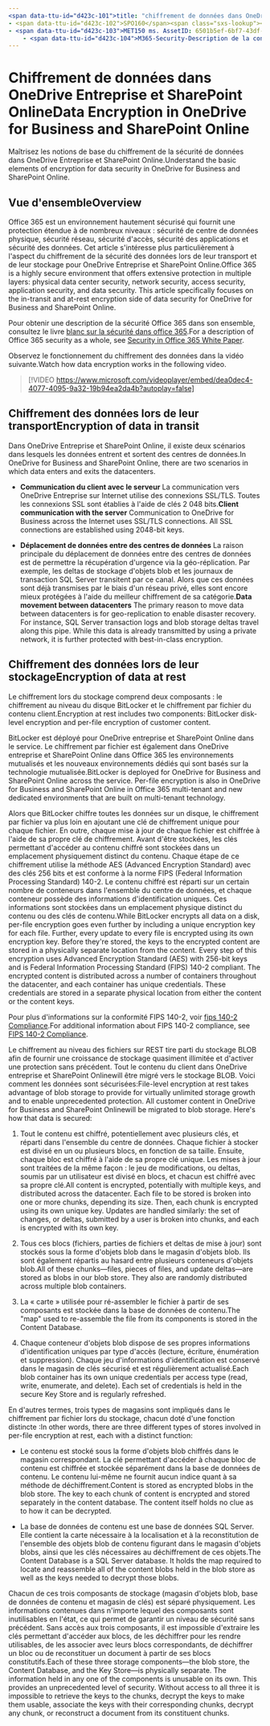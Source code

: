 ```yaml
---
<span data-ttu-id="d423c-101">title: "chiffrement de données dans OneDrive entreprise et SharePoint Online" ms. Author: krowley Author: kccross Manager: laurawi ms. Date: 7/2/2018 ms. audience: professionnel ms. topic: Overview ms. service: O365-seccomp localization_priority: normal Search. appverid:</span><span class="sxs-lookup"><span data-stu-id="d423c-101">title: "Data Encryption in OneDrive for Business and SharePoint Online" ms.author: krowley author: kccross manager: laurawi ms.date: 7/2/2018 ms.audience: ITPro ms.topic: overview ms.service: O365-seccomp localization_priority: Normal search.appverid:</span></span> 
- <span data-ttu-id="d423c-102">SPO160</span><span class="sxs-lookup"><span data-stu-id="d423c-102">SPO160</span></span>
- <span data-ttu-id="d423c-103">MET150 ms. AssetID: 6501b5ef-6bf7-43df-B60D-f65781847d6c ms. collection:</span><span class="sxs-lookup"><span data-stu-id="d423c-103">MET150 ms.assetid: 6501b5ef-6bf7-43df-b60d-f65781847d6c   ms.collection:</span></span>
    - <span data-ttu-id="d423c-104">M365-Security-Description de la conformité: «Découvrez les éléments de base du chiffrement pour la sécurité des données dans OneDrive entreprise et SharePoint Online.»</span><span class="sxs-lookup"><span data-stu-id="d423c-104">M365-security-compliance description: "Understand the basic elements of encryption for data security in OneDrive for Business and SharePoint Online."</span></span>
---
```


# <a name="data-encryption-in-onedrive-for-business-and-sharepoint-online"></a><span data-ttu-id="d423c-105">Chiffrement de données dans OneDrive Entreprise et SharePoint Online</span><span class="sxs-lookup"><span data-stu-id="d423c-105">Data Encryption in OneDrive for Business and SharePoint Online</span></span>

<span data-ttu-id="d423c-106">Maîtrisez les notions de base du chiffrement de la sécurité de données dans OneDrive Entreprise et SharePoint Online.</span><span class="sxs-lookup"><span data-stu-id="d423c-106">Understand the basic elements of encryption for data security in OneDrive for Business and SharePoint Online.</span></span>
  
## <a name="overview"></a><span data-ttu-id="d423c-107">Vue d'ensemble</span><span class="sxs-lookup"><span data-stu-id="d423c-107">Overview</span></span>

<span data-ttu-id="d423c-p101">Office 365 est un environnement hautement sécurisé qui fournit une protection étendue à de nombreux niveaux : sécurité de centre de données physique, sécurité réseau, sécurité d'accès, sécurité des applications et sécurité des données. Cet article s'intéresse plus particulièrement à l'aspect du chiffrement de la sécurité des données lors de leur transport et de leur stockage pour OneDrive Entreprise et SharePoint Online.</span><span class="sxs-lookup"><span data-stu-id="d423c-p101">Office 365 is a highly secure environment that offers extensive protection in multiple layers: physical data center security, network security, access security, application security, and data security. This article specifically focuses on the in-transit and at-rest encryption side of data security for OneDrive for Business and SharePoint Online.</span></span>
  
<span data-ttu-id="d423c-110">Pour obtenir une description de la sécurité Office 365 dans son ensemble, consultez le livre [blanc sur la sécurité dans office 365](https://go.microsoft.com/fwlink/p/?LinkId=270895).</span><span class="sxs-lookup"><span data-stu-id="d423c-110">For a description of Office 365 security as a whole, see [Security in Office 365 White Paper](https://go.microsoft.com/fwlink/p/?LinkId=270895).</span></span>
  
<span data-ttu-id="d423c-111">Observez le fonctionnement du chiffrement des données dans la vidéo suivante.</span><span class="sxs-lookup"><span data-stu-id="d423c-111">Watch how data encryption works in the following video.</span></span>
  
> [!VIDEO https://www.microsoft.com/videoplayer/embed/dea0dec4-4077-4095-9a32-19b94ea2da4b?autoplay=false]
  
## <a name="encryption-of-data-in-transit"></a><span data-ttu-id="d423c-112">Chiffrement des données lors de leur transport</span><span class="sxs-lookup"><span data-stu-id="d423c-112">Encryption of data in transit</span></span>

<span data-ttu-id="d423c-113">Dans OneDrive Entreprise et SharePoint Online, il existe deux scénarios dans lesquels les données entrent et sortent des centres de données.</span><span class="sxs-lookup"><span data-stu-id="d423c-113">In OneDrive for Business and SharePoint Online, there are two scenarios in which data enters and exits the datacenters.</span></span>
  
- <span data-ttu-id="d423c-p102">**Communication du client avec le serveur** La communication vers OneDrive Entreprise sur Internet utilise des connexions SSL/TLS. Toutes les connexions SSL sont établies à l'aide de clés 2 048 bits.</span><span class="sxs-lookup"><span data-stu-id="d423c-p102">**Client communication with the server** Communication to OneDrive for Business across the Internet uses SSL/TLS connections. All SSL connections are established using 2048-bit keys.</span></span> 
    
- <span data-ttu-id="d423c-p103">**Déplacement de données entre des centres de données** La raison principale du déplacement de données entre des centres de données est de permettre la récupération d'urgence via la géo-réplication. Par exemple, les deltas de stockage d'objets blob et les journaux de transaction SQL Server transitent par ce canal. Alors que ces données sont déjà transmises par le biais d'un réseau privé, elles sont encore mieux protégées à l'aide du meilleur chiffrement de sa catégorie.</span><span class="sxs-lookup"><span data-stu-id="d423c-p103">**Data movement between datacenters** The primary reason to move data between datacenters is for geo-replication to enable disaster recovery. For instance, SQL Server transaction logs and blob storage deltas travel along this pipe. While this data is already transmitted by using a private network, it is further protected with best-in-class encryption.</span></span> 
    
## <a name="encryption-of-data-at-rest"></a><span data-ttu-id="d423c-119">Chiffrement des données lors de leur stockage</span><span class="sxs-lookup"><span data-stu-id="d423c-119">Encryption of data at rest</span></span>

<span data-ttu-id="d423c-120">Le chiffrement lors du stockage comprend deux composants : le chiffrement au niveau du disque BitLocker et le chiffrement par fichier du contenu client.</span><span class="sxs-lookup"><span data-stu-id="d423c-120">Encryption at rest includes two components: BitLocker disk-level encryption and per-file encryption of customer content.</span></span>
  
<span data-ttu-id="d423c-p104">BitLocker est déployé pour OneDrive entreprise et SharePoint Online dans le service. Le chiffrement par fichier est également dans OneDrive entreprise et SharePoint Online dans Office 365 les environnements mutualisés et les nouveaux environnements dédiés qui sont basés sur la technologie mutualisée.</span><span class="sxs-lookup"><span data-stu-id="d423c-p104">BitLocker is deployed for OneDrive for Business and SharePoint Online across the service. Per-file encryption is also in OneDrive for Business and SharePoint Online in Office 365 multi-tenant and new dedicated environments that are built on multi-tenant technology.</span></span>
  
<span data-ttu-id="d423c-p105">Alors que BitLocker chiffre toutes les données sur un disque, le chiffrement par fichier va plus loin en ajoutant une clé de chiffrement unique pour chaque fichier. En outre, chaque mise à jour de chaque fichier est chiffrée à l'aide de sa propre clé de chiffrement. Avant d'être stockées, les clés permettant d'accéder au contenu chiffré sont stockées dans un emplacement physiquement distinct du contenu. Chaque étape de ce chiffrement utilise la méthode AES (Advanced Encryption Standard) avec des clés 256 bits et est conforme à la norme FIPS (Federal Information Processing Standard) 140-2. Le contenu chiffré est réparti sur un certain nombre de conteneurs dans l'ensemble du centre de données, et chaque conteneur possède des informations d'identification uniques. Ces informations sont stockées dans un emplacement physique distinct du contenu ou des clés de contenu.</span><span class="sxs-lookup"><span data-stu-id="d423c-p105">While BitLocker encrypts all data on a disk, per-file encryption goes even further by including a unique encryption key for each file. Further, every update to every file is encrypted using its own encryption key. Before they're stored, the keys to the encrypted content are stored in a physically separate location from the content. Every step of this encryption uses Advanced Encryption Standard (AES) with 256-bit keys and is Federal Information Processing Standard (FIPS) 140-2 compliant. The encrypted content is distributed across a number of containers throughout the datacenter, and each container has unique credentials. These credentials are stored in a separate physical location from either the content or the content keys.</span></span>
  
<span data-ttu-id="d423c-129">Pour plus d'informations sur la conformité FIPS 140-2, voir [fips 140-2 Compliance](https://go.microsoft.com/fwlink/?LinkId=517625).</span><span class="sxs-lookup"><span data-stu-id="d423c-129">For additional information about FIPS 140-2 compliance, see [FIPS 140-2 Compliance](https://go.microsoft.com/fwlink/?LinkId=517625).</span></span>
  
<span data-ttu-id="d423c-p106">Le chiffrement au niveau des fichiers sur REST tire parti du stockage BLOB afin de fournir une croissance de stockage quasiment illimitée et d'activer une protection sans précédent. Tout le contenu du client dans OneDrive entreprise et SharePoint Onlinewill être migré vers le stockage BLOB. Voici comment les données sont sécurisées:</span><span class="sxs-lookup"><span data-stu-id="d423c-p106">File-level encryption at rest takes advantage of blob storage to provide for virtually unlimited storage growth and to enable unprecedented protection. All customer content in OneDrive for Business and SharePoint Onlinewill be migrated to blob storage. Here's how that data is secured:</span></span>
  
1. <span data-ttu-id="d423c-p107">Tout le contenu est chiffré, potentiellement avec plusieurs clés, et réparti dans l'ensemble du centre de données. Chaque fichier à stocker est divisé en un ou plusieurs blocs, en fonction de sa taille. Ensuite, chaque bloc est chiffré à l'aide de sa propre clé unique. Les mises à jour sont traitées de la même façon : le jeu de modifications, ou deltas, soumis par un utilisateur est divisé en blocs, et chacun est chiffré avec sa propre clé.</span><span class="sxs-lookup"><span data-stu-id="d423c-p107">All content is encrypted, potentially with multiple keys, and distributed across the datacenter. Each file to be stored is broken into one or more chunks, depending its size. Then, each chunk is encrypted using its own unique key. Updates are handled similarly: the set of changes, or deltas, submitted by a user is broken into chunks, and each is encrypted with its own key.</span></span>
    
2. <span data-ttu-id="d423c-p108">Tous ces blocs (fichiers, parties de fichiers et deltas de mise à jour) sont stockés sous la forme d'objets blob dans le magasin d'objets blob. Ils sont également répartis au hasard entre plusieurs conteneurs d'objets blob.</span><span class="sxs-lookup"><span data-stu-id="d423c-p108">All of these chunks—files, pieces of files, and update deltas—are stored as blobs in our blob store. They also are randomly distributed across multiple blob containers.</span></span>
    
3. <span data-ttu-id="d423c-139">La « carte » utilisée pour ré-assembler le fichier à partir de ses composants est stockée dans la base de données de contenu.</span><span class="sxs-lookup"><span data-stu-id="d423c-139">The "map" used to re-assemble the file from its components is stored in the Content Database.</span></span>
    
4. <span data-ttu-id="d423c-p109">Chaque conteneur d'objets blob dispose de ses propres informations d'identification uniques par type d'accès (lecture, écriture, énumération et suppression). Chaque jeu d'informations d'identification est conservé dans le magasin de clés sécurisé et est régulièrement actualisé.</span><span class="sxs-lookup"><span data-stu-id="d423c-p109">Each blob container has its own unique credentials per access type (read, write, enumerate, and delete). Each set of credentials is held in the secure Key Store and is regularly refreshed.</span></span>
    
<span data-ttu-id="d423c-142">En d'autres termes, trois types de magasins sont impliqués dans le chiffrement par fichier lors du stockage, chacun doté d'une fonction distincte :</span><span class="sxs-lookup"><span data-stu-id="d423c-142">In other words, there are three different types of stores involved in per-file encryption at rest, each with a distinct function:</span></span>
  
- <span data-ttu-id="d423c-p110">Le contenu est stocké sous la forme d'objets blob chiffrés dans le magasin correspondant. La clé permettant d'accéder à chaque bloc de contenu est chiffrée et stockée séparément dans la base de données de contenu. Le contenu lui-même ne fournit aucun indice quant à sa méthode de déchiffrement.</span><span class="sxs-lookup"><span data-stu-id="d423c-p110">Content is stored as encrypted blobs in the blob store. The key to each chunk of content is encrypted and stored separately in the content database. The content itself holds no clue as to how it can be decrypted.</span></span>
    
- <span data-ttu-id="d423c-p111">La base de données de contenu est une base de données SQL Server. Elle contient la carte nécessaire à la localisation et à la reconstitution de l'ensemble des objets blob de contenu figurant dans le magasin d'objets blobs, ainsi que les clés nécessaires au déchiffrement de ces objets.</span><span class="sxs-lookup"><span data-stu-id="d423c-p111">The Content Database is a SQL Server database. It holds the map required to locate and reassemble all of the content blobs held in the blob store as well as the keys needed to decrypt those blobs.</span></span>
    
<span data-ttu-id="d423c-p112">Chacun de ces trois composants de stockage (magasin d'objets blob, base de données de contenu et magasin de clés) est séparé physiquement. Les informations contenues dans n'importe lequel des composants sont inutilisables en l'état, ce qui permet de garantir un niveau de sécurité sans précédent. Sans accès aux trois composants, il est impossible d'extraire les clés permettant d'accéder aux blocs, de les déchiffrer pour les rendre utilisables, de les associer avec leurs blocs correspondants, de déchiffrer un bloc ou de reconstituer un document à partir de ses blocs constitutifs.</span><span class="sxs-lookup"><span data-stu-id="d423c-p112">Each of these three storage components—the blob store, the Content Database, and the Key Store—is physically separate. The information held in any one of the components is unusable on its own. This provides an unprecedented level of security. Without access to all three it is impossible to retrieve the keys to the chunks, decrypt the keys to make them usable, associate the keys with their corresponding chunks, decrypt any chunk, or reconstruct a document from its constituent chunks.</span></span>
  

